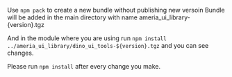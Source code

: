 

Use `npm pack` to create a new bundle without publishing new versoin 
Bundle will be added in the main directory with name ameria_ui_library-{version}.tgz


And in the module where you are using run
`npm install ../ameria_ui_library/dino_ui_tools-${version}.tgz`
and you can see changes.

Please run `npm install` after every change you make.